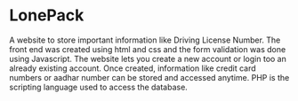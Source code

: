 # LonePack
A website to store important information like Driving License Number. The front end was created using html and css and the form validation was done using Javascript. The website lets you create a new account or login too an already existing account. Once created, information like credit card numbers or aadhar number can be stored and accessed anytime. PHP is the scripting language used to access the database. 

